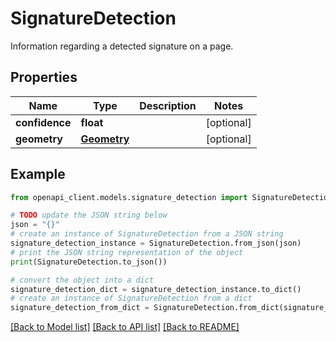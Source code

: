 # SignatureDetection

Information regarding a detected signature on a page.

## Properties

Name | Type | Description | Notes
------------ | ------------- | ------------- | -------------
**confidence** | **float** |  | [optional] 
**geometry** | [**Geometry**](Geometry.md) |  | [optional] 

## Example

```python
from openapi_client.models.signature_detection import SignatureDetection

# TODO update the JSON string below
json = "{}"
# create an instance of SignatureDetection from a JSON string
signature_detection_instance = SignatureDetection.from_json(json)
# print the JSON string representation of the object
print(SignatureDetection.to_json())

# convert the object into a dict
signature_detection_dict = signature_detection_instance.to_dict()
# create an instance of SignatureDetection from a dict
signature_detection_from_dict = SignatureDetection.from_dict(signature_detection_dict)
```
[[Back to Model list]](../README.md#documentation-for-models) [[Back to API list]](../README.md#documentation-for-api-endpoints) [[Back to README]](../README.md)


